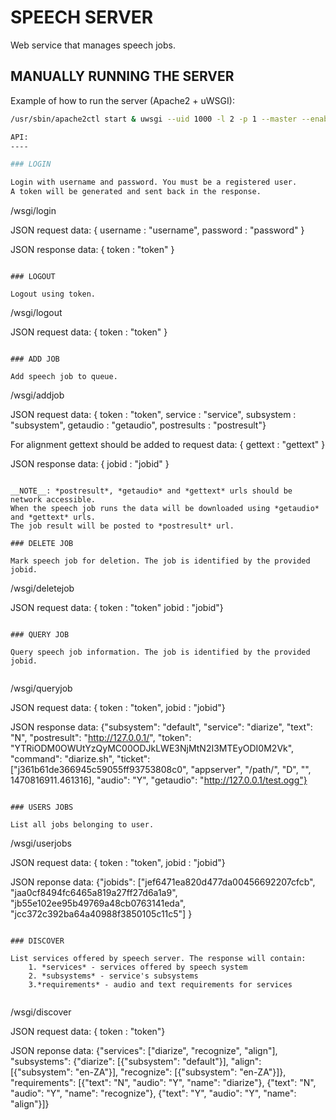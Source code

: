 SPEECH SERVER
=============

Web service that manages speech jobs.

MANUALLY RUNNING THE SERVER
---------------------------

Example of how to run the server (Apache2 + uWSGI):

```bash
/usr/sbin/apache2ctl start & uwsgi --uid 1000 -l 2 -p 1 --master --enable-threads --plugin /usr/lib/uwsgi/plugins/python27_plugin.so --socket 127.0.0.1:9090 --wsgi-file wsgi.py  --env services_config=config/dispatcher.json

API:
----

### LOGIN

Login with username and password. You must be a registered user.
A token will be generated and sent back in the response.

```
/wsgi/login

JSON request data: { username : "username", password : "password" }

JSON response data: { token : "token" }

```

### LOGOUT

Logout using token.

```
/wsgi/logout

JSON request data: { token : "token" }

```

### ADD JOB

Add speech job to queue.

```
/wsgi/addjob

JSON request data: { token : "token", service : "service", subsystem : "subsystem", getaudio : "getaudio", postresults : "postresult"}

For alignment gettext should be added to request data: { gettext : "gettext" }

JSON response data: { jobid : "jobid" }

```

__NOTE__: *postresult*, *getaudio* and *gettext* urls should be network accessible.
When the speech job runs the data will be downloaded using *getaudio* and *gettext* urls.
The job result will be posted to *postresult* url.

### DELETE JOB

Mark speech job for deletion. The job is identified by the provided jobid.

```
/wsgi/deletejob

JSON request data: { token : "token" jobid : "jobid"}

```

### QUERY JOB

Query speech job information. The job is identified by the provided jobid.


```
/wsgi/queryjob

JSON request data: { token : "token", jobid : "jobid"}

JSON response data: {"subsystem": "default", "service": "diarize", "text": "N", "postresult": "http://127.0.0.1/", "token": "YTRiODM0OWUtYzQyMC00ODJkLWE3NjMtN2I3MTEyODI0M2Vk", "command": "diarize.sh", "ticket": ["j361b61de366945c59055ff93753808c0", "appserver", "/path/", "D", "", 1470816911.461316], "audio": "Y", "getaudio": "http://127.0.0.1/test.ogg"}

```

### USERS JOBS

List all jobs belonging to user.

```
/wsgi/userjobs

JSON request data: { token : "token", jobid : "jobid"}

JSON reponse data: {"jobids": ["jef6471ea820d477da00456692207cfcb", "jaa0cf8494fc6465a819a27ff27d6a1a9", "jb55e102ee95b49769a48cb0763141eda", "jcc372c392ba64a40988f3850105c11c5"] }

```

### DISCOVER

List services offered by speech server. The response will contain:
    1. *services* - services offered by speech system
    2. *subsystems* - service's subsystems 
    3.*requirements* - audio and text requirements for services
    

```
/wsgi/discover

JSON request data: { token : "token"}

JSON reponse data: {"services": ["diarize", "recognize", "align"], "subsystems": {"diarize": [{"subsystem": "default"}], "align": [{"subsystem": "en-ZA"}], "recognize": [{"subsystem": "en-ZA"}]}, "requirements": [{"text": "N", "audio": "Y", "name": "diarize"}, {"text": "N", "audio": "Y", "name": "recognize"}, {"text": "Y", "audio": "Y", "name": "align"}]}
```

